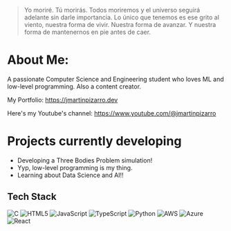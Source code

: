 > Yo moriré. Tú morirás. Todos moriremos y el universo seguirá adelante sin darle importancia. Lo único que tenemos es ese grito al viento, nuestra forma de vivir. Nuestra forma de avanzar. Y nuestra forma de mantenernos en pie antes de caer.

# About Me:
A passionate Computer Science and Engineering student who loves ML and low-level programming. Also a content creator.

My Portfolio:
https://jmartinpizarro.dev

Here's my Youtube's channel:
https://www.youtube.com/@jmartinpizarro

# Projects currently developing
- Developing a Three Bodies Problem simulation!
- Yyp, low-level programming is my thing.
- Learning about Data Science and AI!!

## Tech Stack

![C](https://img.shields.io/badge/c-%2300599C.svg?style=for-the-badge&logo=c&logoColor=white) ![HTML5](https://img.shields.io/badge/html5-%23E34F26.svg?style=for-the-badge&logo=html5&logoColor=white) ![JavaScript](https://img.shields.io/badge/javascript-%23323330.svg?style=for-the-badge&logo=javascript&logoColor=%23F7DF1E) ![TypeScript](https://img.shields.io/badge/typescript-%23007ACC.svg?style=for-the-badge&logo=typescript&logoColor=white) ![Python](https://img.shields.io/badge/python-3670A0?style=for-the-badge&logo=python&logoColor=ffdd54) ![AWS](https://img.shields.io/badge/AWS-%23FF9900.svg?style=for-the-badge&logo=amazon-aws&logoColor=white) ![Azure](https://img.shields.io/badge/azure-%230072C6.svg?style=for-the-badge&logo=microsoftazure&logoColor=white) ![React](https://img.shields.io/badge/react-%2320232a.svg?style=for-the-badge&logo=react&logoColor=%2361DAFB)

